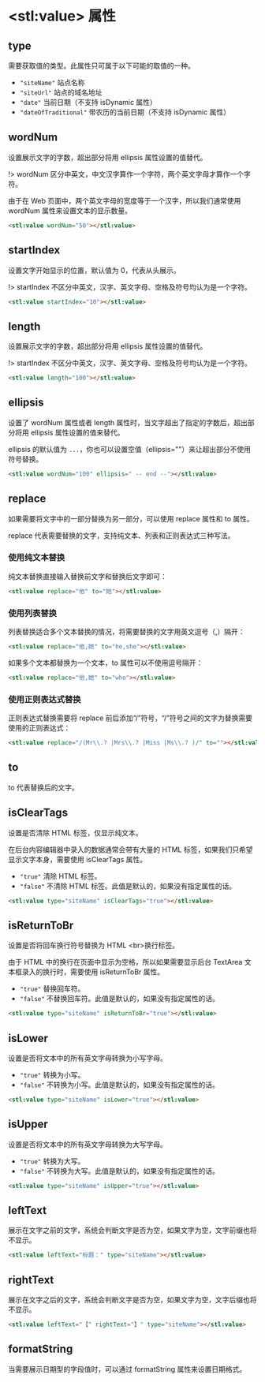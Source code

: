 # &lt;stl:value&gt; 属性

## type

需要获取值的类型。此属性只可属于以下可能的取值的一种。

- `"siteName"` 站点名称
- `"siteUrl"` 站点的域名地址
- `"date"` 当前日期（不支持 isDynamic 属性）
- `"dateOfTraditional"` 带农历的当前日期（不支持 isDynamic 属性）

## wordNum

设置展示文字的字数，超出部分将用 ellipsis 属性设置的值替代。

!> wordNum 区分中英文，中文汉字算作一个字符，两个英文字母才算作一个字符。

由于在 Web 页面中，两个英文字母的宽度等于一个汉字，所以我们通常使用 wordNum 属性来设置文本的显示数量。

```html
<stl:value wordNum="50"></stl:value>
```

## startIndex

设置文字开始显示的位置，默认值为 0，代表从头展示。

!> startIndex 不区分中英文，汉字、英文字母、空格及符号均认为是一个字符。

```html
<stl:value startIndex="10"></stl:value>
```

## length

设置展示文字的字数，超出部分将用 ellipsis 属性设置的值替代。

!> startIndex 不区分中英文，汉字、英文字母、空格及符号均认为是一个字符。

```html
<stl:value length="100"></stl:value>
```

## ellipsis

设置了 wordNum 属性或者 length 属性时，当文字超出了指定的字数后，超出部分将用 ellipsis 属性设置的值来替代。

ellipsis 的默认值为 `...`，你也可以设置空值（ellipsis=""）来让超出部分不使用符号替换。

```html
<stl:value wordNum="100" ellipsis=" -- end --"></stl:value>
```

## replace

如果需要将文字中的一部分替换为另一部分，可以使用 replace 属性和 to 属性。

replace 代表需要替换的文字，支持纯文本、列表和正则表达式三种写法。

### 使用纯文本替换

纯文本替换直接输入替换前文字和替换后文字即可：

```html
<stl:value replace="他" to="她"></stl:value>
```

### 使用列表替换

列表替换适合多个文本替换的情况，将需要替换的文字用英文逗号（,）隔开：

```html
<stl:value replace="他,她" to="he,she"></stl:value>
```

如果多个文本都替换为一个文本，to 属性可以不使用逗号隔开：

```html
<stl:value replace="他,她" to="who"></stl:value>
```

### 使用正则表达式替换

正则表达式替换需要将 replace 前后添加“/”符号，“/”符号之间的文字为替换需要使用的正则表达式：

```html
<stl:value replace="/(Mr\\.? |Mrs\\.? |Miss |Ms\\.? )/" to=""></stl:value>
```

## to

to 代表替换后的文字。

## isClearTags

设置是否清除 HTML 标签，仅显示纯文本。

在后台内容编辑器中录入的数据通常会带有大量的 HTML 标签，如果我们只希望显示文字本身，需要使用 isClearTags 属性。

- `"true"` 清除 HTML 标签。
- `"false"` 不清除 HTML 标签。此值是默认的，如果没有指定属性的话。

```html
<stl:value type="siteName" isClearTags="true"></stl:value>
```

## isReturnToBr

设置是否将回车换行符号替换为 HTML &lt;br&gt;换行标签。

由于 HTML 中的换行在页面中显示为空格，所以如果需要显示后台 TextArea 文本框录入的换行时，需要使用 isReturnToBr 属性。

- `"true"` 替换回车符。
- `"false"` 不替换回车符。此值是默认的，如果没有指定属性的话。

```html
<stl:value type="siteName" isReturnToBr="true"></stl:value>
```

## isLower

设置是否将文本中的所有英文字母转换为小写字母。

- `"true"` 转换为小写。
- `"false"` 不转换为小写。此值是默认的，如果没有指定属性的话。

```html
<stl:value type="siteName" isLower="true"></stl:value>
```

## isUpper

设置是否将文本中的所有英文字母转换为大写字母。

- `"true"` 转换为大写。
- `"false"` 不转换为大写。此值是默认的，如果没有指定属性的话。

```html
<stl:value type="siteName" isUpper="true"></stl:value>
```

## leftText

展示在文字之前的文字，系统会判断文字是否为空，如果文字为空，文字前缀也将不显示。

```html
<stl:value leftText="标题：" type="siteName"></stl:value>
```

## rightText

展示在文字之后的文字，系统会判断文字是否为空，如果文字为空，文字后缀也将不显示。

```html
<stl:value leftText="【" rightText="】" type="siteName"></stl:value>
```

## formatString

当需要展示日期型的字段值时，可以通过 formatString 属性来设置日期格式。
